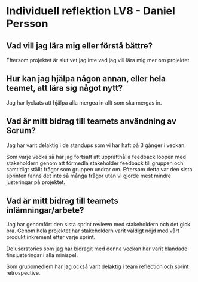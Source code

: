 # Individuell reflektion LV8 - Daniel Persson
## Vad vill jag lära mig eller förstå bättre?
Eftersom projektet är slut vet jag inte vad jag vill lära mig mer om projektet.

## Hur kan jag hjälpa någon annan, eller hela teamet, att lära sig något nytt?
Jag har lyckats att hjälpa alla mergea in allt som ska mergas in.

## Vad är mitt bidrag till teamets användning av Scrum?
Jag har varit delaktig i de standups som vi har haft på 3 gånger i veckan.

Som varje vecka så har jag fortsatt att upprätthålla feedback loopen med stakeholdern genom att förmedla stakeholder feedback till gruppen och samtidigt ställt frågor som gruppen undrar om. Eftersom detta var den sista sprinten fanns det inte så många frågor utan vi gjorde mest mindre justeringar på projektet.

## Vad är mitt bidrag till teamets inlämningar/arbete?
Jag har genomfört den sista sprint reviewn med stakeholdern och det gick bra. Genom hela projektet har stakeholdern varit väldigt nöjd med vårt produkt inkrement efter varje sprint.

De userstories som jag har bidragit med denna veckan har varit blandade finsjusteringar i alla minispel.

Som gruppmedlem har jag också varit delaktig i team reflection och sprint retrospective.
